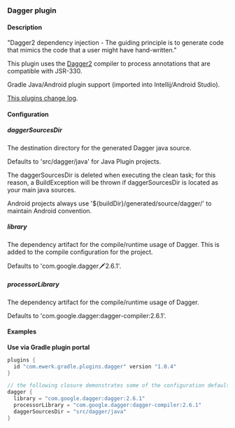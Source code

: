 ### Dagger plugin

#### Description

"Dagger2 dependency injection - The guiding principle is to generate code that mimics the code that a user might have hand-written."

This plugin uses the [Dagger2](http://google.github.io/dagger/) compiler to process annotations that are compatible with JSR-330.

Gradle Java/Android plugin support (imported into Intellij/Android Studio).

[This plugins change log](change_log.md).

#### Configuration

##### daggerSourcesDir

The destination directory for the generated Dagger java source.

Defaults to 'src/dagger/java' for Java Plugin projects.

The daggerSourcesDir is deleted when executing the clean task; for this reason, a BuildException will be thrown if
daggerSourcesDir is located as your main java sources.

Android projects always use '${buildDir}/generated/source/dagger/<variant>' to maintain Android convention.

##### library

The dependency artifact for the compile/runtime usage of Dagger.
This is added to the compile configuration for the project.

Defaults to 'com.google.dagger:dagger:2.6.1'.

##### processorLibrary

The dependency artifact for the compile/runtime usage of Dagger.

Defaults to 'com.google.dagger:dagger-compiler:2.6.1'.

#### Examples

__Use via Gradle plugin portal__

```groovy
plugins {
  id "com.ewerk.gradle.plugins.dagger" version "1.0.4"
}

// the following closure demonstrates some of the configuration defaults and is not necessary
dagger {
  library = "com.google.dagger:dagger:2.6.1"
  processorLibrary = "com.google.dagger:dagger-compiler:2.6.1"
  daggerSourcesDir = "src/dagger/java"
}
```